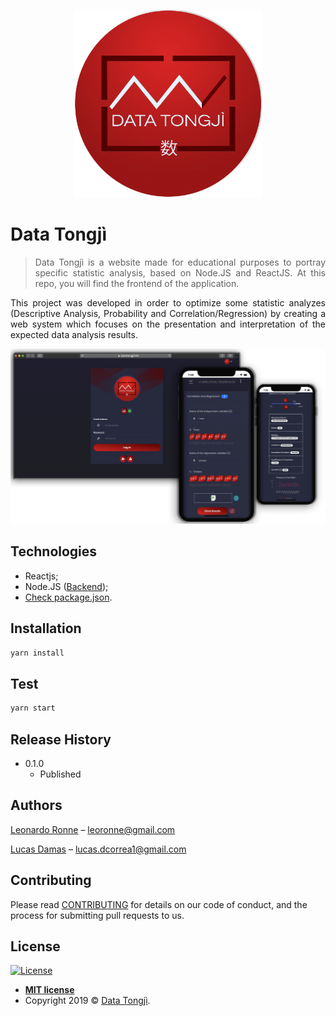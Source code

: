 <p align="center">
  <img src="src/assets/img/logoTong.png" width="300px"/>
</p>

# Data Tongjì
> <p align="justify">Data Tongjì is a website made for educational purposes to portray specific statistic analysis, based on Node.JS and ReactJS. At this repo, you will find the frontend of the application.</p>

<p align="justify">
This project was developed in order to optimize some statistic analyzes (Descriptive Analysis, Probability and Correlation/Regression) by creating a web system which focuses on the presentation and interpretation of the expected data analysis results.
</p>

<p align="center">
  <img src="src/assets/img/banner.png" width="800px"/>
</p>

## Technologies

  - Reactjs;
  - Node.JS ([Backend](https://github.com/Data-Tongji/datatongji-backend));
  - [Check package.json](/src/package.json).

## Installation

```sh
yarn install
```

## Test

```sh
yarn start
```

## Release History

* 0.1.0
    * Published

## Authors

[Leonardo Ronne](https://github.com/leoronne) – leoronne@gmail.com

[Lucas Damas](https://github.com/lucasdcorrea1) – lucas.dcorrea1@gmail.com


## Contributing

Please read [CONTRIBUTING](https://github.com/Data-Tongji/datatongji/blob/master/CONTRIBUTING.md) for details on our code of conduct, and the process for submitting pull requests to us.

## License

[![License](http://img.shields.io/:license-mit-blue.svg?style=flat-square)](http://badges.mit-license.org)
- **[MIT license](https://github.com/Data-Tongji/datatongji/blob/master/LICENCE)**
- Copyright 2019 © <a href="https://github.com/Data-Tongji" target="_blank">Data Tongjì</a>.
